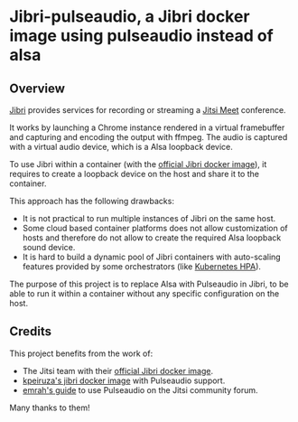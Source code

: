 # Jibri-pulseaudio, a Jibri docker image using pulseaudio instead of alsa

## Overview

[Jibri](https://github.com/jitsi/jibri) provides services for recording or
streaming a [Jitsi Meet](https://github.com/jitsi/jitsi-meet) conference.

It works by launching a Chrome instance rendered in a virtual framebuffer and
capturing and encoding the output with ffmpeg. The audio is captured with a
virtual audio device, which is a Alsa loopback device.

To use Jibri within a container (with the [official Jibri docker image](https://github.com/jitsi/docker-jitsi-meet/)), it requires to create a loopback device on the host and share it to the container. 

This approach has the following drawbacks:
 - It is not practical to run multiple instances of Jibri on the same host.
 - Some cloud based container platforms does not allow customization of hosts
   and therefore do not allow to create the required Alsa loopback sound
   device.
 - It is hard to build a dynamic pool of Jibri containers with auto-scaling
   features provided by some orchestrators (like
   [Kubernetes HPA](https://kubernetes.io/docs/tasks/run-application/horizontal-pod-autoscale/)).

The purpose of this project is to replace Alsa with Pulseaudio in Jibri, to be
able to run it within a container without any specific configuration on the
host.

## Credits

This project benefits from the work of:

 - The Jitsi team with their [official Jibri docker image](https://github.com/jitsi/docker-jitsi-meet/).
 - [kpeiruza's jibri docker image](https://hub.docker.com/r/kpeiruza/jibri/) with Pulseaudio support.
 - [emrah's guide](https://community.jitsi.org/t/tip-pulseaudio-support-for-jibri/65780) to use Pulseaudio on the Jitsi community forum.  

Many thanks to them!
